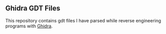 ## Ghidra GDT Files

This repository contains gdt files I have parsed while reverse engineering programs with [Ghidra](https://ghidra-sre.org/).

